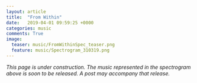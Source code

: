 ```yaml
---
layout: article
title:  "From Within"
date:   2019-04-01 09:59:25 +0000
categories: music
comments: True
image:
  teaser: music/FromWithinSpec_teaser.png
  feature: music/Spectrogram_310319.png
---
```


*This page is under construction. The music represented in the spectrogram above is soon to be released. A post may accompany that release.*
